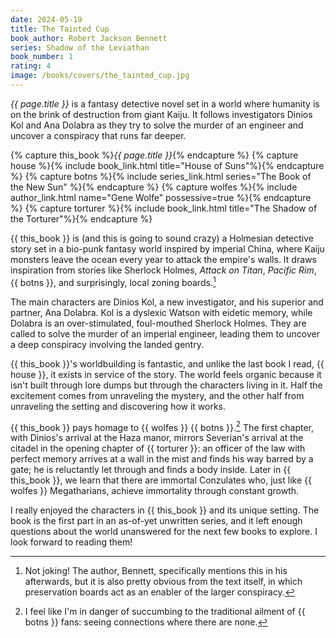 ```yaml
---
date: 2024-05-19
title: The Tainted Cup
book_author: Robert Jackson Bennett
series: Shadow of the Leviathan
book_number: 1
rating: 4
image: /books/covers/the_tainted_cup.jpg
---
```


<cite class="book-title">{{ page.title }}</cite> is a fantasy detective novel
set in a world where humanity is on the brink of destruction from giant Kaiju.
It follows investigators Dinios Kol and Ana Dolabra as they try to solve the
murder of an engineer and uncover a conspiracy that runs far deeper.

{% capture this_book %}<cite class="book-title">{{ page.title }}</cite>{% endcapture %}
{% capture house %}{% include book_link.html title="House of Suns"%}{% endcapture %}
{% capture botns %}{% include series_link.html series="The Book of the New Sun" %}{% endcapture %}
{% capture wolfes %}{% include author_link.html name="Gene Wolfe" possessive=true %}{% endcapture %}
{% capture torturer %}{% include book_link.html title="The Shadow of the Torturer"%}{% endcapture %}

{{ this_book }} is (and this is going to sound crazy) a Holmesian detective
story set in a bio-punk fantasy world inspired by imperial China, where Kaiju
monsters leave the ocean every year to attack the empire's walls. It draws
inspiration from stories like Sherlock Holmes, <cite>Attack on Titan</cite>,
<cite>Pacific Rim</cite>, {{ botns }}, and surprisingly, local zoning
boards.[^zoning]

[^zoning]:
    Not joking! The author, Bennett, specifically mentions this in his
    afterwards, but it is also pretty obvious from the text itself, in which
    preservation boards act as an enabler of the larger conspiracy.

The main characters are Dinios Kol, a new investigator, and his superior and
partner, Ana Dolabra. Kol is a dyslexic Watson with eidetic memory, while
Dolabra is an over-stimulated, foul-mouthed Sherlock Holmes. They are called
to solve the murder of an imperial engineer, leading them to uncover a deep
conspiracy involving the landed gentry.

{{ this_book }}'s worldbuilding is fantastic, and unlike the last book I read,
{{ house }}, it exists in service of the story. The world feels organic
because it isn't built through lore dumps but through the characters living in
it. Half the excitement comes from unraveling the mystery, and the other half
from unraveling the setting and discovering how it works.

{{ this_book }} pays homage to {{ wolfes }} {{ botns }}.[^botns] The first
chapter, with Dinios's arrival at the Haza manor, mirrors Severian's arrival
at the citadel in the opening chapter of {{ torturer }}: an officer of the law
with perfect memory arrives at a wall in the mist and finds his way barred by
a gate; he is reluctantly let through and finds a body inside. Later in {{
this_book }}, we learn that there are immortal Conzulates who, just like {{
wolfes }} Megatharians, achieve immortality through constant growth.

[^botns]:
    I feel like I'm in danger of succumbing to the traditional ailment of {{
    botns }} fans: seeing connections where there are none.

I really enjoyed the characters in {{ this_book }} and its unique setting. The
book is the first part in an as-of-yet unwritten series, and it left enough
questions about the world unanswered for the next few books to explore. I look
forward to reading them!
